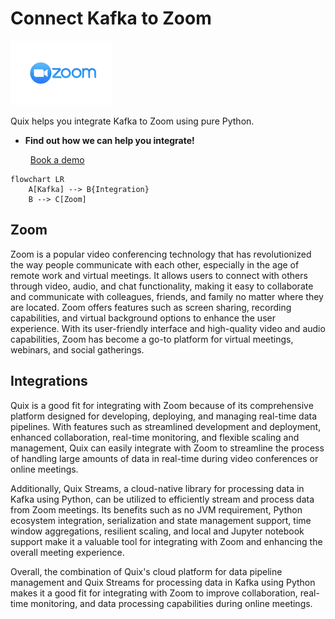 # Connect Kafka to Zoom

![](./images/logo_1.jpg)

Quix helps you integrate Kafka to Zoom using pure Python.

<div class="grid cards blog-grid-card" markdown>

- __Find out how we can help you integrate!__

    <a class="md-button md-button--primary" href="https://share.hsforms.com/1iW0TmZzKQMChk0lxd_tGiw4yjw2?__hstc=175542013.2303933fbd746c0ac86d9ccbe9bc9100.1728383268831.1729603416735.1729620918855.31&__hssc=175542013.1.1729620918855&__hsfp=2132701734" target="_blank" style="margin:.5rem;">Book a demo</a>

</div>

```mermaid
flowchart LR
    A[Kafka] --> B{Integration}
    B --> C[Zoom]
```

## Zoom

Zoom is a popular video conferencing technology that has revolutionized the way people communicate with each other, especially in the age of remote work and virtual meetings. It allows users to connect with others through video, audio, and chat functionality, making it easy to collaborate and communicate with colleagues, friends, and family no matter where they are located. Zoom offers features such as screen sharing, recording capabilities, and virtual background options to enhance the user experience. With its user-friendly interface and high-quality video and audio capabilities, Zoom has become a go-to platform for virtual meetings, webinars, and social gatherings.

## Integrations

Quix is a good fit for integrating with Zoom because of its comprehensive platform designed for developing, deploying, and managing real-time data pipelines. With features such as streamlined development and deployment, enhanced collaboration, real-time monitoring, and flexible scaling and management, Quix can easily integrate with Zoom to streamline the process of handling large amounts of data in real-time during video conferences or online meetings.

Additionally, Quix Streams, a cloud-native library for processing data in Kafka using Python, can be utilized to efficiently stream and process data from Zoom meetings. Its benefits such as no JVM requirement, Python ecosystem integration, serialization and state management support, time window aggregations, resilient scaling, and local and Jupyter notebook support make it a valuable tool for integrating with Zoom and enhancing the overall meeting experience.

Overall, the combination of Quix's cloud platform for data pipeline management and Quix Streams for processing data in Kafka using Python makes it a good fit for integrating with Zoom to improve collaboration, real-time monitoring, and data processing capabilities during online meetings.

